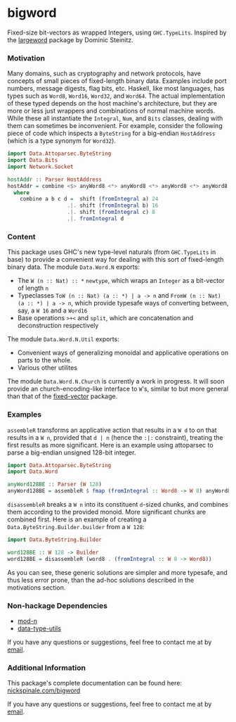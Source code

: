 # bigword

Fixed-size bit-vectors as wrapped Integers, using `GHC.TypeLits`.
Inspired by the [largeword](https://hackage.org/packages/largeword) package by Dominic Steinitz.

### Motivation

Many domains, such as cryptography and network protocols, have concepts of small pieces of fixed-length binary data.
Examples include port numbers, message digests, flag bits, etc.
Haskell, like most languages, has types such as `Word8`, `Word16`, `Word32`, and `Word64`.
The actual implementation of these typed depends on the host machine's architecture, but they are more or less just wrappers and combinations of normal machine words.
While these all instantiate the `Integral`, `Num`, and `Bits` classes, dealing with them can sometimes be inconvenient.
For example, consider the following piece of code which inspects a `ByteString` for a big-endian `HostAddress` (which is a type synonym for `Word32`).

```haskell
import Data.Attoparsec.ByteString
import Data.Bits
import Network.Socket

hostAddr :: Parser HostAddress
hostAddr = combine <$> anyWord8 <*> anyWord8 <*> anyWord8 <*> anyWord8
  where
    combine a b c d =  shift (fromIntegral a) 24
                   .|. shift (fromIntegral b) 16
                   .|. shift (fromIntegral c) 8 
                   .|. fromIntegral d
```

### Content

This package uses GHC's new type-level naturals (from `GHC.TypeLits` in base) to provide a convenient way for dealing with this sort of fixed-length binary data.
The module `Data.Word.N` exports:

*   The `W (n :: Nat) :: *` `newtype`, which wraps an `Integer` as a bit-vector of length `n`
*   Typeclasses `ToW (n :: Nat) (a :: *) | a -> n` and `FromW (n :: Nat) (a :: *) | a -> n`, which provide typesafe ways of converting between, say, a `W 16` and a `Word16`
*   Base operations `>+<` and `split`, which are concatenation and deconstruction respectively

The module `Data.Word.N.Util` exports:

*   Convenient ways of generalizing monoidal and applicative operations on parts to the whole.
*   Various other utilites

The module `Data.Word.N.Church` is currently a work in progress.
It will soon provide an church-encoding-like interface to `W`'s, similar to but more general than that of the [fixed-vector](https://hackage.haskell.org/package/fixed-vector) package.

### Examples

`assembleR` transforms an applicative action that results in a `W d` to on that results in a `W n`, provided that `d | n` (hence the `:|:` constraint), treating the first results as more significant.
Here is an example using attoparsec to parse a big-endian unsigned 128-bit integer.

```haskell
import Data.Attoparsec.ByteString
import Data.Word

anyWord128BE :: Parser (W 128)
anyWord128BE = assembleR $ fmap (fromIntegral :: Word8 -> W 8) anyWord8
```

`disassembleR` breaks a `W n` into its constituent `d`-sized chunks, and combines them according to the provided monoid.
More significant chunks are combined first.
Here is an example of creating a `Data.ByteString.Builder.builder` from a `W 128`:

```haskell
import Data.ByteString.Builder

word128BE :: W 128 -> Builder
word128BE = disassembleR (word8 . (fromIntegral :: W 8 -> Word8))
```

As you can see, these generic solutions are simpler and more typesafe, and thus less error prone, than the ad-hoc solutions described in the motivations section.

### Non-hackage Dependencies

* [mod-n](https://nickspinale.com/mod-n)
* [data-type-utils](https://nickspinale.com/data-type-utils)

If you have any questions or suggestions, feel free to contact me at by [email](mailto:spinalen@carleton.edu).

### Additional Information

This package's complete documentation can be found here: [nickspinale.com/bigword](https://nickspinale.com/bigword)

If you have any questions or suggestions, feel free to contact me at by [email](mailto:spinalen@carleton.edu).
